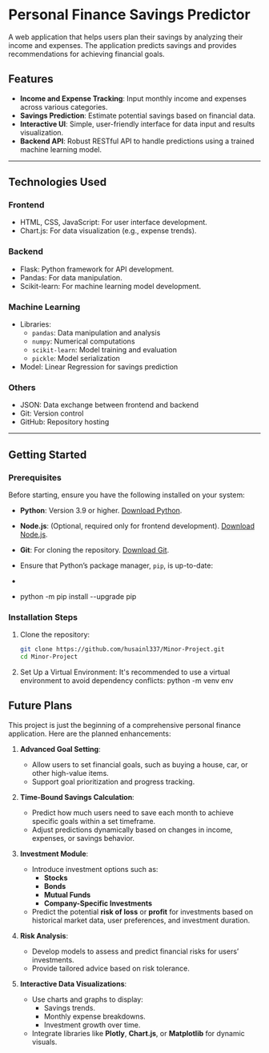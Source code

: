 # Personal Finance Savings Predictor

A web application that helps users plan their savings by analyzing their income and expenses. The application predicts savings and provides recommendations for achieving financial goals.

## Features

- **Income and Expense Tracking**: Input monthly income and expenses across various categories.
- **Savings Prediction**: Estimate potential savings based on financial data.
- **Interactive UI**: Simple, user-friendly interface for data input and results visualization.
- **Backend API**: Robust RESTful API to handle predictions using a trained machine learning model.

---

## Technologies Used

### **Frontend**
- HTML, CSS, JavaScript: For user interface development.
- Chart.js: For data visualization (e.g., expense trends).

### **Backend**
- Flask: Python framework for API development.
- Pandas: For data manipulation.
- Scikit-learn: For machine learning model development.

### **Machine Learning**
- Libraries:
  - `pandas`: Data manipulation and analysis
  - `numpy`: Numerical computations
  - `scikit-learn`: Model training and evaluation
  - `pickle`: Model serialization
- Model: Linear Regression for savings prediction

### **Others**
- JSON: Data exchange between frontend and backend
- Git: Version control
- GitHub: Repository hosting

---

## Getting Started

### **Prerequisites**
Before starting, ensure you have the following installed on your system:
- **Python**: Version 3.9 or higher. [Download Python](https://www.python.org/downloads/).
- **Node.js**: (Optional, required only for frontend development). [Download Node.js](https://nodejs.org/).
- **Git**: For cloning the repository. [Download Git](https://git-scm.com/downloads).

- Ensure that Python’s package manager, `pip`, is up-to-date:
- ```bash
- python -m pip install --upgrade pip

### **Installation Steps**
1. Clone the repository:
   ```bash
   git clone https://github.com/husainl337/Minor-Project.git
   cd Minor-Project

2. Set Up a Virtual Environment: It's recommended to use a virtual environment to avoid dependency conflicts:
   python -m venv env

## Future Plans

This project is just the beginning of a comprehensive personal finance application. Here are the planned enhancements:

1. **Advanced Goal Setting**:
   - Allow users to set financial goals, such as buying a house, car, or other high-value items.
   - Support goal prioritization and progress tracking.

2. **Time-Bound Savings Calculation**:
   - Predict how much users need to save each month to achieve specific goals within a set timeframe.
   - Adjust predictions dynamically based on changes in income, expenses, or savings behavior.

3. **Investment Module**:
   - Introduce investment options such as:
     - **Stocks**
     - **Bonds**
     - **Mutual Funds**
     - **Company-Specific Investments**
   - Predict the potential **risk of loss** or **profit** for investments based on historical market data, user preferences, and investment duration.

4. **Risk Analysis**:
   - Develop models to assess and predict financial risks for users’ investments.
   - Provide tailored advice based on risk tolerance.

5. **Interactive Data Visualizations**:
   - Use charts and graphs to display:
     - Savings trends.
     - Monthly expense breakdowns.
     - Investment growth over time.
   - Integrate libraries like **Plotly**, **Chart.js**, or **Matplotlib** for dynamic visuals.
